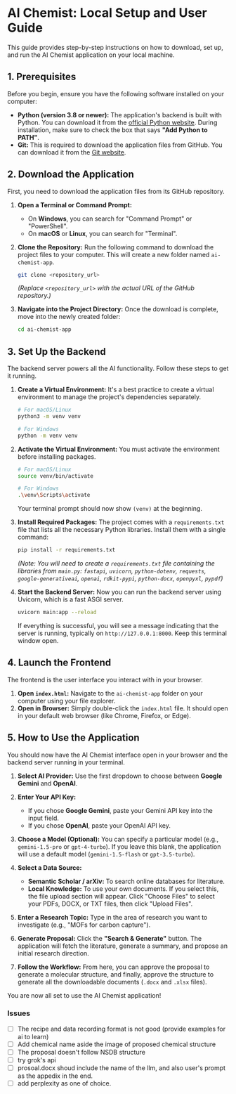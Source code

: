 # AI Chemist: Local Setup and User Guide

This guide provides step-by-step instructions on how to download, set up, and run the AI Chemist application on your local machine.

## 1. Prerequisites

Before you begin, ensure you have the following software installed on your computer:

* **Python (version 3.8 or newer):** The application's backend is built with Python. You can download it from the [official Python website](https://www.python.org/downloads/). During installation, make sure to check the box that says **"Add Python to PATH"**.
* **Git:** This is required to download the application files from GitHub. You can download it from the [Git website](https://git-scm.com/downloads).

## 2. Download the Application

First, you need to download the application files from its GitHub repository.

1.  **Open a Terminal or Command Prompt:**
    * On **Windows**, you can search for "Command Prompt" or "PowerShell".
    * On **macOS** or **Linux**, you can search for "Terminal".

2.  **Clone the Repository:**
    Run the following command to download the project files to your computer. This will create a new folder named `ai-chemist-app`.

    ```bash
    git clone <repository_url>
    ```
    *(Replace `<repository_url>` with the actual URL of the GitHub repository.)*

3.  **Navigate into the Project Directory:**
    Once the download is complete, move into the newly created folder:
    ```bash
    cd ai-chemist-app
    ```

## 3. Set Up the Backend

The backend server powers all the AI functionality. Follow these steps to get it running.

1.  **Create a Virtual Environment:**
    It's a best practice to create a virtual environment to manage the project's dependencies separately.

    ```bash
    # For macOS/Linux
    python3 -m venv venv

    # For Windows
    python -m venv venv
    ```

2.  **Activate the Virtual Environment:**
    You must activate the environment before installing packages.

    ```bash
    # For macOS/Linux
    source venv/bin/activate

    # For Windows
    .\venv\Scripts\activate
    ```
    Your terminal prompt should now show `(venv)` at the beginning.

3.  **Install Required Packages:**
    The project comes with a `requirements.txt` file that lists all the necessary Python libraries. Install them with a single command:

    ```bash
    pip install -r requirements.txt
    ```
    *(Note: You will need to create a `requirements.txt` file containing the libraries from `main.py`: `fastapi`, `uvicorn`, `python-dotenv`, `requests`, `google-generativeai`, `openai`, `rdkit-pypi`, `python-docx`, `openpyxl`, `pypdf`)*

4.  **Start the Backend Server:**
    Now you can run the backend server using Uvicorn, which is a fast ASGI server.

    ```bash
    uvicorn main:app --reload
    ```
    If everything is successful, you will see a message indicating that the server is running, typically on `http://127.0.0.1:8000`. Keep this terminal window open.

## 4. Launch the Frontend

The frontend is the user interface you interact with in your browser.

1.  **Open `index.html`:**
    Navigate to the `ai-chemist-app` folder on your computer using your file explorer.
2.  **Open in Browser:**
    Simply double-click the `index.html` file. It should open in your default web browser (like Chrome, Firefox, or Edge).

## 5. How to Use the Application

You should now have the AI Chemist interface open in your browser and the backend server running in your terminal.

1.  **Select AI Provider:**
    Use the first dropdown to choose between **Google Gemini** and **OpenAI**.

2.  **Enter Your API Key:**
    * If you chose **Google Gemini**, paste your Gemini API key into the input field.
    * If you chose **OpenAI**, paste your OpenAI API key.

3.  **Choose a Model (Optional):**
    You can specify a particular model (e.g., `gemini-1.5-pro` or `gpt-4-turbo`). If you leave this blank, the application will use a default model (`gemini-1.5-flash` or `gpt-3.5-turbo`).

4.  **Select a Data Source:**
    * **Semantic Scholar / arXiv:** To search online databases for literature.
    * **Local Knowledge:** To use your own documents. If you select this, the file upload section will appear. Click "Choose Files" to select your PDFs, DOCX, or TXT files, then click "Upload Files".

5.  **Enter a Research Topic:**
    Type in the area of research you want to investigate (e.g., "MOFs for carbon capture").

6.  **Generate Proposal:**
    Click the **"Search & Generate"** button. The application will fetch the literature, generate a summary, and propose an initial research direction.

7.  **Follow the Workflow:**
    From here, you can approve the proposal to generate a molecular structure, and finally, approve the structure to generate all the downloadable documents (`.docx` and `.xlsx` files).

You are now all set to use the AI Chemist application!


### Issues
- [ ] The recipe and data recording format is not good (provide examples for ai to learn)
- [ ] Add chemical name aside the image of proposed chemical structure
- [ ] The proposal doesn't follow NSDB structure
- [ ] try grok's api
- [ ] prosoal.docx shoud include the name of the llm, and also user's prompt as the appedix in the end.
- [ ] add perplexity as one of choice.
